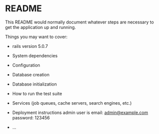 # README

This README would normally document whatever steps are necessary to get the
application up and running.

Things you may want to cover:

* rails version 5.0.7

* System dependencies

* Configuration

* Database creation

* Database initialization

* How to run the test suite

* Services (job queues, cache servers, search engines, etc.)

* Deployment instructions
admin user is 
email: admin@example.com
password: 123456
* ...
